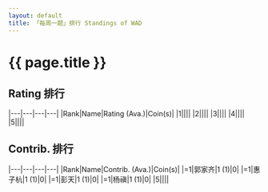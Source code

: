 ```yaml
---
layout: default
title: 「每周一题」排行 Standings of WAD
---
```


# {{ page.title }}

## $\text{Rating}$ 排行

|---|---|---|---|
|Rank|Name|Rating (Ava.)|Coin(s)|
|1||||
|2||||
|3||||
|4||||
|5||||

## $\text{Contrib.}$ 排行

|---|---|---|---|
|Rank|Name|Contrib. (Ava.)|Coin(s)|
|=1|郭家齐|1 (1)|0|
|=1|惠子杭|1 (1)|0|
|=1|彭天|1 (1)|0|
|=1|杨禛|1 (1)|0|
|5||||
